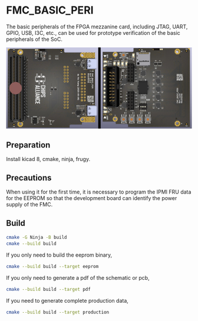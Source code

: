 # FMC_BASIC_PERI

The basic peripherals of the FPGA mezzanine card, including JTAG, UART, GPIO,
USB, I3C, etc., can be used for prototype verification of the basic peripherals
of the SoC.

![3D VIEW](./image/fmc_basic_peri_3d.jpg)

## Preparation

Install kicad 8, cmake, ninja, frugy.

## Precautions

When using it for the first time, it is necessary to program the IPMI FRU data
for the EEPROM so that the development board can identify the power supply
of the FMC.

## Build

```bash
cmake -G Ninja -B build
cmake --build build
```

If you only need to build the eeprom binary,

```bash
cmake --build build --target eeprom
```

If you only need to generate a pdf of the schematic or pcb,

```bash
cmake --build build --target pdf
```

If you need to generate complete production data,

```bash
cmake --build build --target production
```

